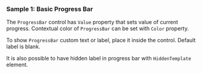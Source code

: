 ### Sample 1: Basic Progress Bar

The `ProgressBar` control has `Value` property that sets value of current progress.
Contextual color of `ProgressBar` can be set with `Color` property.

To show `ProgressBar` custom text or label, place it inside the control. Default label is blank.

It is also possible to have hidden label in progress bar with `HiddenTemplate` element.